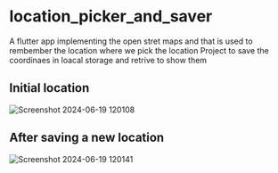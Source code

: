 # location_picker_and_saver

A flutter app implementing the open stret maps and that is used to rembember the location where we pick the location
Project to save the coordinaes in loacal storage and retrive to show them
<h2>Initial location</h2>

![Screenshot 2024-06-19 120108](https://github.com/grbpdl/Location-picker-in-flutter-implementeing-open-street-maps/assets/79444235/6cc25fbd-1021-4dc5-a9f3-8302443b3cb3)

<h2>After saving a new location</h2>

![Screenshot 2024-06-19 120141](https://github.com/grbpdl/Location-picker-in-flutter-implementeing-open-street-maps/assets/79444235/b23f4f7d-9bdf-4a73-96f7-6ab881d64237)

